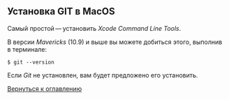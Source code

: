 ## Установка GIT в MacOS
Самый простой — установить *Xcode Command Line Tools*.

В версии *Mavericks* (10.9) и выше вы можете добиться этого, выполнив в терминале:
```bosh=
$ git --version
```

Если *Git* не установлен, вам будет предложено его установить.

[Вернуться к оглавлению](./readme.md)